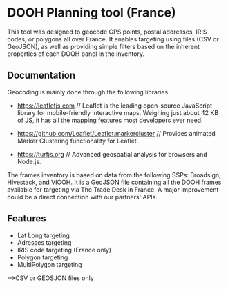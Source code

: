 # DOOH Planning tool (France)

This tool was designed to geocode GPS points, postal addresses, IRIS codes, or polygons all over France. It enables targeting using files (CSV or GeoJSON), as well as providing simple filters based on the inherent properties of each DOOH panel in the inventory.




## Documentation

Geocoding is mainly done through the following libraries:

- https://leafletjs.com // Leaflet is the leading open-source JavaScript library for mobile-friendly interactive maps. Weighing just about 42 KB of JS, it has all the mapping features most developers ever need.

-  https://github.com/Leaflet/Leaflet.markercluster // Provides animated Marker Clustering functionality for Leaflet.

-  https://turfjs.org // Advanced geospatial analysis for browsers and Node.js.

The frames inventory is based on data from the following SSPs: Broadsign, Hivestack, and VIOOH. It is a GeoJSON file containing all the DOOH frames available for targeting via The Trade Desk in France. A major improvement could be a direct connection with our partners' APIs.




## Features

- Lat Long targeting
- Adresses targeting
- IRIS code targeting (France only)
- Polygon targeting
- MultiPolygon targeting

-->CSV or GEOSJON files only
